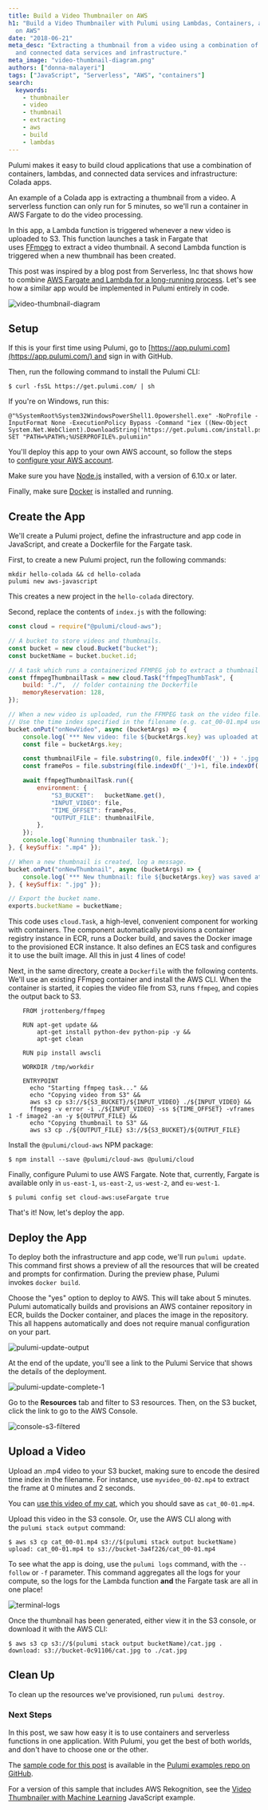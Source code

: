 ```yaml
---
title: Build a Video Thumbnailer on AWS
h1: "Build a Video Thumbnailer with Pulumi using Lambdas, Containers, and Infrastructure
  on AWS"
date: "2018-06-21"
meta_desc: "Extracting a thumbnail from a video using a combination of Lambdas, containers,
  and connected data services and infrastructure."
meta_image: "video-thumbnail-diagram.png"
authors: ["donna-malayeri"]
tags: ["JavaScript", "Serverless", "AWS", "containers"]
search:
  keywords:
    - thumbnailer
    - video
    - thumbnail
    - extracting
    - aws
    - build
    - lambdas
---
```


Pulumi makes it easy to build cloud applications that use a combination
of containers, lambdas, and connected data services and infrastructure:
Colada apps.

An example of a Colada app is extracting a thumbnail from a video. A
serverless function can only run for 5 minutes, so we'll run a
container in AWS Fargate to do the video processing.

In this app, a Lambda function is triggered whenever a new video is
uploaded to S3. This function launches a task in Fargate that
uses [FFmpeg](https://www.ffmpeg.org/) to extract a video thumbnail. A
second Lambda function is triggered when a new thumbnail has been
created.
<!--more-->

This post was inspired by a blog post from Serverless, Inc that shows
how to combine [AWS Fargate and Lambda for a long-running
process](https://serverless.com/blog/serverless-application-for-long-running-process-fargate-lambda/).
Let's see how a similar app would be implemented in Pulumi entirely in
code.

![video-thumbnail-diagram](./video-thumbnail-diagram.png)

## Setup

If this is your first time using Pulumi, go
to [https://app.pulumi.com](https://app.pulumi.com/) and sign in with
GitHub.

Then, run the following command to install the Pulumi CLI:

    $ curl -fsSL https://get.pulumi.com/ | sh

If you're on Windows, run this:

    @"%SystemRoot%System32WindowsPowerShell1.0powershell.exe" -NoProfile -InputFormat None -ExecutionPolicy Bypass -Command "iex ((New-Object System.Net.WebClient).DownloadString('https://get.pulumi.com/install.ps1'))"
    SET "PATH=%PATH%;%USERPROFILE%.pulumiin"

You'll deploy this app to your own AWS account, so follow the steps
to [configure your AWS account](/registry/packages/aws/installation-configuration/).

Make sure you have [Node.js](https://nodejs.org/en/download/) installed,
with a version of 6.10.x or later.

Finally, make sure [Docker](https://docs.docker.com/install/) is
installed and running.

## Create the App

We'll create a Pulumi project, define the infrastructure and app code
in JavaScript, and create a Dockerfile for the Fargate task.

First, to create a new Pulumi project, run the following commands:

    mkdir hello-colada && cd hello-colada
    pulumi new aws-javascript

This creates a new project in the `hello-colada` directory.

 Second, replace the contents of `index.js` with the following:

```javascript
const cloud = require("@pulumi/cloud-aws");

// A bucket to store videos and thumbnails.
const bucket = new cloud.Bucket("bucket");
const bucketName = bucket.bucket.id;

// A task which runs a containerized FFMPEG job to extract a thumbnail image.
const ffmpegThumbnailTask = new cloud.Task("ffmpegThumbTask", {
    build: "./",  // folder containing the Dockerfile
    memoryReservation: 128,
});

// When a new video is uploaded, run the FFMPEG task on the video file.
// Use the time index specified in the filename (e.g. cat_00-01.mp4 uses timestamp 00:01)
bucket.onPut("onNewVideo", async (bucketArgs) => {
    console.log(`*** New video: file ${bucketArgs.key} was uploaded at ${bucketArgs.eventTime}.`);
    const file = bucketArgs.key;

    const thumbnailFile = file.substring(0, file.indexOf('_')) + '.jpg';
    const framePos = file.substring(file.indexOf('_')+1, file.indexOf('.')).replace('-',':');

    await ffmpegThumbnailTask.run({
        environment: {
            "S3_BUCKET":   bucketName.get(),
            "INPUT_VIDEO": file,
            "TIME_OFFSET": framePos,
            "OUTPUT_FILE": thumbnailFile,
        },
    });
    console.log(`Running thumbnailer task.`);
}, { keySuffix: ".mp4" });

// When a new thumbnail is created, log a message.
bucket.onPut("onNewThumbnail", async (bucketArgs) => {
    console.log(`*** New thumbnail: file ${bucketArgs.key} was saved at ${bucketArgs.eventTime}.`);
}, { keySuffix: ".jpg" });

// Export the bucket name.
exports.bucketName = bucketName;
```

This code uses `cloud.Task`, a high-level, convenient component for
working with containers. The component automatically provisions a
container registry instance in ECR, runs a Docker build, and saves the
Docker image to the provisioned ECR instance. It also defines an ECS
task and configures it to use the built image. All this in just 4 lines
of code!

Next, in the same directory, create a `Dockerfile` with the following
contents. We'll use an existing FFmpeg container and install the AWS
CLI. When the container is started, it copies the video file from S3,
runs `ffmpeg`, and copies the output back to S3.

        FROM jrottenberg/ffmpeg

        RUN apt-get update &&
            apt-get install python-dev python-pip -y &&
            apt-get clean

        RUN pip install awscli

        WORKDIR /tmp/workdir

        ENTRYPOINT
          echo "Starting ffmpeg task..." &&
          echo "Copying video from S3" &&
          aws s3 cp s3://${S3_BUCKET}/${INPUT_VIDEO} ./${INPUT_VIDEO} &&
          ffmpeg -v error -i ./${INPUT_VIDEO} -ss ${TIME_OFFSET} -vframes 1 -f image2 -an -y ${OUTPUT_FILE} &&
          echo "Copying thumbnail to S3" &&
          aws s3 cp ./${OUTPUT_FILE} s3://${S3_BUCKET}/${OUTPUT_FILE}

Install the `@pulumi/cloud-aws` NPM package:

    $ npm install --save @pulumi/cloud-aws @pulumi/cloud

Finally, configure Pulumi to use AWS Fargate. Note that, currently,
Fargate is available only in `us-east-1`, `us-east-2`, `us-west-2`,
and `eu-west-1`.

    $ pulumi config set cloud-aws:useFargate true

That's it! Now, let's deploy the app.

## Deploy the App

To deploy both the infrastructure and app code, we'll
run `pulumi update`. This command first shows a preview of all the
resources that will be created and prompts for confirmation. During the
preview phase, Pulumi invokes `docker build`.

Choose the "yes" option to deploy to AWS. This will take about 5
minutes. Pulumi automatically builds and provisions an AWS container
repository in ECR, builds the Docker container, and places the image in
the repository. This all happens automatically and does not require
manual configuration on your part.

![pulumi-update-output](./pulumi-update-output.png)

At the end of the update, you'll see a link to the Pulumi Service that
shows the details of the deployment.

![pulumi-update-complete-1](./pulumi-update-complete-1.png)

Go to the **Resources** tab and filter to S3 resources. Then, on the S3
bucket, click the link to go to the AWS Console.

![console-s3-filtered](./console-s3-filtered.png)

## Upload a Video

Upload an .mp4 video to your S3 bucket, making sure to encode the
desired time index in the filename. For instance,
use `myvideo_00-02.mp4` to extract the frame at 0 minutes and 2 seconds.

You can [use this video of my cat](https://github.com/pulumi/examples),
which you should save as `cat_00-01.mp4`.

Upload this video in the S3 console. Or, use the AWS CLI along with
the `pulumi stack output` command:

    $ aws s3 cp cat_00-01.mp4 s3://$(pulumi stack output bucketName)
    upload: cat_00-01.mp4 to s3://bucket-3a4f226/cat_00-01.mp4

To see what the app is doing, use the `pulumi logs` command, with
the `--follow` or `-f` parameter. This command aggregates all the logs
for your compute, so the logs for the Lambda function **and** the
Fargate task are all in one place!

![terminal-logs](./terminal-logs.png)

Once the thumbnail has been generated, either view it in the S3 console,
or download it with the AWS CLI:

    $ aws s3 cp s3://$(pulumi stack output bucketName)/cat.jpg .
    download: s3://bucket-0c91106/cat.jpg to ./cat.jpg

## Clean Up

To clean up the resources we've provisioned, run `pulumi destroy`.

### Next Steps

In this post, we saw how easy it is to use containers and serverless
functions in one application. With Pulumi, you get the best of both
worlds, and don't have to choose one or the other.

The [sample code for this post](https://github.com/pulumi/examples) is
available in the [Pulumi examples repo on
GitHub](https://github.com/pulumi/examples).

For a version of this sample that includes AWS Rekognition, see
the [Video Thumbnailer with Machine Learning](https://github.com/pulumi/examples) JavaScript
example.
